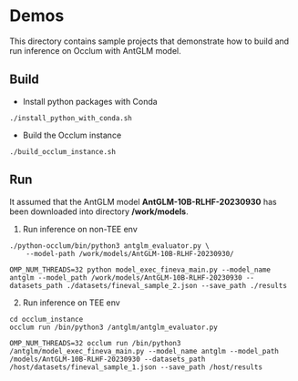 # Demos

This directory contains sample projects that demonstrate how to build and run inference on Occlum with AntGLM model.

## Build

* Install python packages with Conda
```
./install_python_with_conda.sh
```

* Build the Occlum instance
```
./build_occlum_instance.sh
```

## Run

It assumed that the AntGLM model **AntGLM-10B-RLHF-20230930** has been downloaded into directory **/work/models**.

1. Run inference on non-TEE env
```
./python-occlum/bin/python3 antglm_evaluator.py \
    --model-path /work/models/AntGLM-10B-RLHF-20230930/
```
```
OMP_NUM_THREADS=32 python model_exec_fineva_main.py --model_name antglm --model_path /work/models/AntGLM-10B-RLHF-20230930 --datasets_path ./datasets/fineval_sample_2.json --save_path ./results
```

2. Run inference on TEE env
```
cd occlum_instance
occlum run /bin/python3 /antglm/antglm_evaluator.py
```
```
OMP_NUM_THREADS=32 occlum run /bin/python3 /antglm/model_exec_fineva_main.py --model_name antglm --model_path /models/AntGLM-10B-RLHF-20230930 --datasets_path /host/datasets/fineval_sample_1.json --save_path /host/results
```